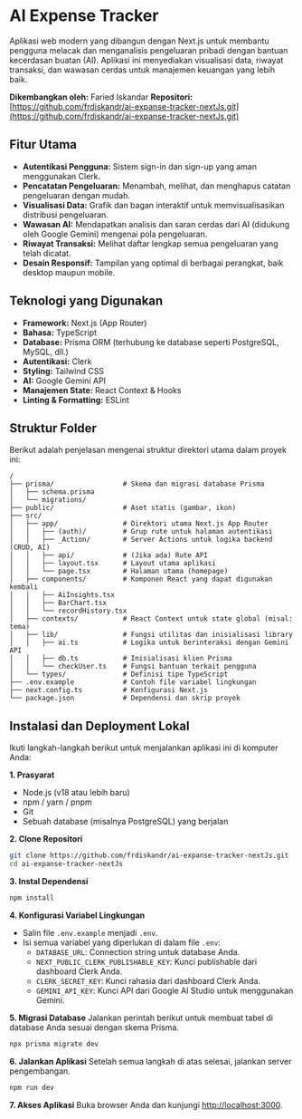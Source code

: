 # AI Expense Tracker

Aplikasi web modern yang dibangun dengan Next.js untuk membantu pengguna melacak dan menganalisis pengeluaran pribadi dengan bantuan kecerdasan buatan (AI). Aplikasi ini menyediakan visualisasi data, riwayat transaksi, dan wawasan cerdas untuk manajemen keuangan yang lebih baik.

**Dikembangkan oleh:** Faried Iskandar
**Repositori:** [https://github.com/frdiskandr/ai-expanse-tracker-nextJs.git](https://github.com/frdiskandr/ai-expanse-tracker-nextJs.git)

## Fitur Utama

- **Autentikasi Pengguna:** Sistem sign-in dan sign-up yang aman menggunakan Clerk.
- **Pencatatan Pengeluaran:** Menambah, melihat, dan menghapus catatan pengeluaran dengan mudah.
- **Visualisasi Data:** Grafik dan bagan interaktif untuk memvisualisasikan distribusi pengeluaran.
- **Wawasan AI:** Mendapatkan analisis dan saran cerdas dari AI (didukung oleh Google Gemini) mengenai pola pengeluaran.
- **Riwayat Transaksi:** Melihat daftar lengkap semua pengeluaran yang telah dicatat.
- **Desain Responsif:** Tampilan yang optimal di berbagai perangkat, baik desktop maupun mobile.

## Teknologi yang Digunakan

- **Framework:** Next.js (App Router)
- **Bahasa:** TypeScript
- **Database:** Prisma ORM (terhubung ke database seperti PostgreSQL, MySQL, dll.)
- **Autentikasi:** Clerk
- **Styling:** Tailwind CSS
- **AI:** Google Gemini API
- **Manajemen State:** React Context & Hooks
- **Linting & Formatting:** ESLint

## Struktur Folder

Berikut adalah penjelasan mengenai struktur direktori utama dalam proyek ini:

```
/
├── prisma/                 # Skema dan migrasi database Prisma
│   ├── schema.prisma
│   └── migrations/
├── public/                 # Aset statis (gambar, ikon)
├── src/
│   ├── app/                # Direktori utama Next.js App Router
│   │   ├── (auth)/         # Grup rute untuk halaman autentikasi
│   │   ├── _Action/        # Server Actions untuk logika backend (CRUD, AI)
│   │   ├── api/            # (Jika ada) Rute API
│   │   ├── layout.tsx      # Layout utama aplikasi
│   │   └── page.tsx        # Halaman utama (homepage)
│   ├── components/         # Komponen React yang dapat digunakan kembali
│   │   ├── AiInsights.tsx
│   │   ├── BarChart.tsx
│   │   └── recordHistory.tsx
│   ├── contexts/           # React Context untuk state global (misal: tema)
│   ├── lib/                # Fungsi utilitas dan inisialisasi library
│   │   ├── ai.ts           # Logika untuk berinteraksi dengan Gemini API
│   │   ├── db.ts           # Inisialisasi klien Prisma
│   │   └── checkUser.ts    # Fungsi bantuan terkait pengguna
│   └── types/              # Definisi tipe TypeScript
├── .env.example            # Contoh file variabel lingkungan
├── next.config.ts          # Konfigurasi Next.js
└── package.json            # Dependensi dan skrip proyek
```

## Instalasi dan Deployment Lokal

Ikuti langkah-langkah berikut untuk menjalankan aplikasi ini di komputer Anda:

**1. Prasyarat**
- Node.js (v18 atau lebih baru)
- npm / yarn / pnpm
- Git
- Sebuah database (misalnya PostgreSQL) yang berjalan

**2. Clone Repositori**
```bash
git clone https://github.com/frdiskandr/ai-expanse-tracker-nextJs.git
cd ai-expanse-tracker-nextJs
```

**3. Instal Dependensi**
```bash
npm install
```

**4. Konfigurasi Variabel Lingkungan**
- Salin file `.env.example` menjadi `.env`.
- Isi semua variabel yang diperlukan di dalam file `.env`:
  - `DATABASE_URL`: Connection string untuk database Anda.
  - `NEXT_PUBLIC_CLERK_PUBLISHABLE_KEY`: Kunci publishable dari dashboard Clerk Anda.
  - `CLERK_SECRET_KEY`: Kunci rahasia dari dashboard Clerk Anda.
  - `GEMINI_API_KEY`: Kunci API dari Google AI Studio untuk menggunakan Gemini.

**5. Migrasi Database**
Jalankan perintah berikut untuk membuat tabel di database Anda sesuai dengan skema Prisma.
```bash
npx prisma migrate dev
```

**6. Jalankan Aplikasi**
Setelah semua langkah di atas selesai, jalankan server pengembangan.
```bash
npm run dev
```

**7. Akses Aplikasi**
Buka browser Anda dan kunjungi [http://localhost:3000](http://localhost:3000).